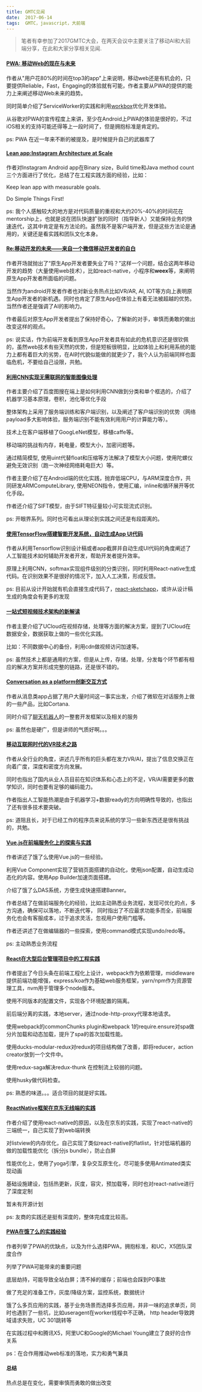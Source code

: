 ```yaml
---
title: GMTC见闻
date:  2017-06-14
tags:  GMTC，javascript，大前端
---
```


> 笔者有幸参加了2017GMTC大会，在两天会议中主要关注了移动AI和大前端分享，在此和大家分享相关见闻.

#### [PWA: 移动Web的现在与未来](http://ppt.geekbang.org/slide/show/837)

作者从"用户花80%的时间在top3的app"上来说明，移动web还是有机会的，只要提供Reliable，Fast，Engaging的体验就有可能，作者主要从PWA的提供的能力上来阐述移动Web未来的趋势。

同时简单介绍了ServiceWorker的实践和利用[workbox](https://workboxjs.org/)优化开发体验。

从谷歌对PWA的宣传程度上来讲，至少在Android上PWA的体验是很好的，不过iOS相关的支持可能还得等上一段时间了，但是拥抱标准是肯定的。

ps: PWA 在近一年来不断的被提及，是时候提升自己的武器库了

#### [Lean app:Instagram Architecture at Scale](http://ppt.geekbang.org/slide/show/838)

作者对Instagram Android app在Binary size，Build time和Java method count三个方面进行了优化，总结了在工程实践方面的经验，比如：

Keep lean app with measurable goals.

Do Simple Things First!

ps: 我个人感触较大的地方是对代码质量的重视和大约20%-40%的时间花在mentorship上，也就是说在团队快速扩张的同时（指导新人）又能保持业务的快速迭代，这其中肯定是有方法论的。虽然我不是客户端开发，但是这些方法论是通用的，关键还是看实践和团队文化本身。

#### [Re:移动开发的未来——来自一个微信移动开发者的自白](http://ppt.geekbang.org/slide/show/842)

作者开场就抛出了“原生App开发者要失业了吗？”这样一个问题，结合这两年移动开发的趋势（大量使用web技术），比如react-native，小程序和**weex**等，来阐明原生App开发者所面临的问题。

当然作为android开发者作者也对新业务热点比如VR/AR, AI, IOT等方向上表明原生App开发者的新机遇。同时也肯定了原生App在体验上有着无法被超越的优势。当然作者还是强调了AI的影响力。

作者最后对原生App开发者提出了保持好奇心，了解新的对手，审慎而勇敢的做出改变这样的观点。

ps: 说实话，作为前端开发看到原生App开发者具有如此的危机意识还是很钦佩的，虽然web技术有些天然的优势，但是短板很明显，比如体验上和利用系统的能力上都有着巨大的劣势，在AI时代貌似能做的就更少了，我个人认为前端同样也面临危机，不要给自己设限，共勉。

#### [利用CNN实现无需联网的智能图像处理](http://ppt.geekbang.org/slide/show/847)
作者主要介绍了百度图搜在端上是如何利用CNN做到分类和单个框选的，介绍了机器学习基本原理，卷积，池化等优化手段

整体架构上采用了服务端训练和客户端识别，以及阐述了客户端识别的优势（网络payload多大影响体验，服务端识别不能有效利用用户的计算能力等）。

技术上在客户端移植了GoogLeNet模型，移植caffe等。

移动端的挑战有内存，耗电量，模型大小，加密问题等。

通过精简模型, 使用uint代替float和压缩等方法解决了模型大小问题，使用陀螺仪避免无效识别（跑一次神经网络耗电巨大）等。

作者主要介绍了在Android端的优化实践，抛弃低端CPU，与ARM深度合作，共同研发ARMComputeLibrary, 使用NEON指令，使用汇编，inline和循环展开等优化手段。

作者还介绍了SIFT模型，由于SIFT特征量较小可实现流式识别。

ps: 开眼界系列。同时也可看出从理论到实践之间还是有段距离的。

#### [使用TensorFlow搭建智能开发系统，自动生成App UI代码](http://ppt.geekbang.org/slide/show/848)
作者从利用Tensorflow识别设计稿或者app截屏并自动生成UI代码的角度阐述了人工智能技术如何辅助开发者开发，帮助开发者提升效率。

原理上利用CNN，softmax实现组件级别的分类识别，同时利用React-native生成代码。在识别效果不是很好的情况下，加入人工决策，形成反馈。

ps: 目前从设计开始就有机会直接生成代码了，[react-sketchapp](http://airbnb.io/react-sketchapp/)，或许从设计稿生成的角度会有更多的发现

#### [一站式短视频技术架构的新解读](http://ppt.geekbang.org/slide/show/851)
作者主要介绍了UCloud在视频存储，处理等方面的解决方案，提到了UCloud在数据安全，数据获取上做的一些优化实践。

比如：不同数据中心的备份，利用cdn做视频访问加速等。

ps: 虽然技术上都是通用的方案，但是从上传，存储，处理，分发每个环节都有相应的解决方案并形成完整的链路，还是很不错的。

#### [Conversation as a platform创新交互方式](http://ppt.geekbang.org/slide/show/856)
作者从消息类app占据了用户大量时间这一事实出发，介绍了微软在对话服务上做的一些产品，比如Cortana.

同时介绍了[聊天机器人](https://dev.botframework.com/)的一整套开发框架以及相关的服务

ps: 虽然也是硬广，但是讲师的气质好啊。。。

#### [移动互联网时代的VR技术之路](http://ppt.geekbang.org/slide/show/865)
作者从全行业的角度，讲述几乎所有的巨头都在发力VR/AI，提出了信息交换正在向着广度，深度和密度方向发展。

同时也指出了国内从业人员目前在知识体系和心态上的不足，VR/AI需要更多的数学知识，同时也要有足够的编码能力。

作者指出人工智能热潮是由于机器学习+数据ready的方向明确性导致的，也指出了还有很多技术要突破。

ps: 道阻且长，对于已经工作的程序员来说系统的学习一些新东西还是很有挑战的，共勉。

#### [Vue.js在前端服务化上的探索与实践 ](http://ppt.geekbang.org/slide/show/860)
作者讲述了饿了么使用Vue.js的一些经验。

利用Vue Component实现了营销页面搭建的自动化，使用json配置，自动生成动态化的内容。使用App Builder加速页面搭建。

介绍了饿了么DAS系统，方便生成快速搭建Banner。

作者总结了在做前端服务化的经验，比如主动熟悉业务流程，发现可优化的点，多方沟通，确保可以落地，不断迭代等，
同时指出了不应最求功能多而全，前端服务化也会有客服成本，过于追求灵活，忽视用户使用门槛等。

作者还讲述了在做编辑器的一些探索，使用command模式实现undo/redo等。

ps: 主动熟悉业务流程

#### [React在大型后台管理项目中的工程实践](http://ppt.geekbang.org/slide/show/861)
作者提出了今日头条在前端工程化上设计，webpack作为依赖管理，middleware提供前端功能增强，express/koa作为基础web服务框架，yarn/npm作为资源管理工具，nvm用于管理多个node版本。

使用不同版本的配置文件，实现各个环境配置的隔离。

前后端分离的实践，本地server，通过node-http-proxy代理本地请求。

使用webpack的commonChunks plugin和webpack 1的require.ensure对spa做分片加载和动态加载，提升了spa的首次加载性能。

使用ducks-modular-redux对redux的项目结构做了改善，即将reducer，action creator放到一个文件中。

使用redux-saga解决redux-thunk 在控制流上较弱的问题。

使用husky做代码检查。

ps: 熟悉的味道。。。适合项目的就是好实践。

#### [ReactNative框架在京东无线端的实践](http://ppt.geekbang.org/slide/show/869)
作者介绍了使用react-native的原因，以及在京东的实践，实现了react-native的三端统一，自己实现了到web端转换

对listview的内存优化，自己实现了类似react-native的flatlist，针对低端机器的做的加载性能优化（拆分js bundle），防止白屏

性能优化上，使用了yoga引擎，复杂交互原生化，尽可能多使用Antimated类实现动画

基础设施建设，包括热更新，灰度，容灾，预加载等，同时也对react-native进行了深度定制

暂未有开源计划

ps: 友商的实践还是挺有深度的，整体完成度比较高。

#### [PWA在饿了么的实践经验](http://ppt.geekbang.org/slide/show/870)
作者列举了PWA的优缺点，以及为什么选择PWA，拥抱标准，和UC，X5团队深度合作

列举了PWA可能带来的重要问题

底层劫持，可能导致全站白屏；清不掉的缓存；前端也会踩到P0事故

做了充足的准备工作，灰度/降级方案，监控系统，数据统计

饿了么多页应用的实践，基于业务场景而选择多页应用，并非一味的追求单页，同时也遇到了一些坑，比如useragent在worker线程中不正确，
http header导致跨域请求失败，UC 301跳转等

在实践过程中和腾讯X5，阿里UC和Google的Michael Young建立了良好的合作关系

ps：在合作用推动web标准的落地，实力和勇气兼具

#### 总结
热点总是在变化，需要审慎而勇敢的做出改变
